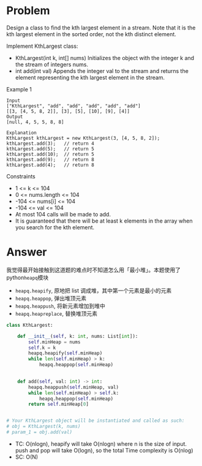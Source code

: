 # Problem
Design a class to find the kth largest element in a stream. Note that it is the kth largest element in the sorted order, not the kth distinct element.

Implement KthLargest class:

- KthLargest(int k, int[] nums) Initializes the object with the integer k and the stream of integers nums.
- int add(int val) Appends the integer val to the stream and returns the element representing the kth largest element in the stream.

Example 1
```
Input
["KthLargest", "add", "add", "add", "add", "add"]
[[3, [4, 5, 8, 2]], [3], [5], [10], [9], [4]]
Output
[null, 4, 5, 5, 8, 8]

Explanation
KthLargest kthLargest = new KthLargest(3, [4, 5, 8, 2]);
kthLargest.add(3);   // return 4
kthLargest.add(5);   // return 5
kthLargest.add(10);  // return 5
kthLargest.add(9);   // return 8
kthLargest.add(4);   // return 8
```

Constraints
- 1 <= k <= 104
- 0 <= nums.length <= 104
- -104 <= nums[i] <= 104
- -104 <= val <= 104
- At most 104 calls will be made to add.
- It is guaranteed that there will be at least k elements in the array when you search for the kth element.

# Answer
我觉得最开始接触到这道题的难点时不知道怎么用「最小堆」。本题使用了python`heapq`模块
- `heapq.heapify`, 原地把 list 调成堆，其中第一个元素是最小的元素
- `heapq.heappop`,  弹出堆顶元素
- `heapq.heappush`, 将新元素增加到堆中
- `heapq.heapreplace`, 替换堆顶元素
```python
class KthLargest:

    def __init__(self, k: int, nums: List[int]):
        self.minHeap = nums
        self.k = k
        heapq.heapify(self.minHeap)
        while len(self.minHeap) > k:
            heapq.heappop(self.minHeap)
        

    def add(self, val: int) -> int:
        heapq.heappush(self.minHeap, val)
        while len(self.minHeap) > self.k:
            heapq.heappop(self.minHeap)
        return self.minHeap[0]


# Your KthLargest object will be instantiated and called as such:
# obj = KthLargest(k, nums)
# param_1 = obj.add(val)
```
- TC: O(nlogn), heapify will take O(nlogn) where n is the size of input. push and pop will take O(logn), so the total Time complexity is O(nlog)
- SC: O(N)
